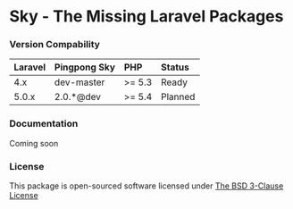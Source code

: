 # Sky - The Missing Laravel Packages 

### Version Compability

 Laravel  | Pingpong Sky     | PHP    | Status
:---------|:-----------------|:-------|:--------
 4.x      | dev-master       |>= 5.3  | Ready
 5.0.x    | 2.0.*@dev        |>= 5.4  | Planned
 
### Documentation

Coming soon

### License

This package is open-sourced software licensed under [The BSD 3-Clause License](http://opensource.org/licenses/BSD-3-Clause)